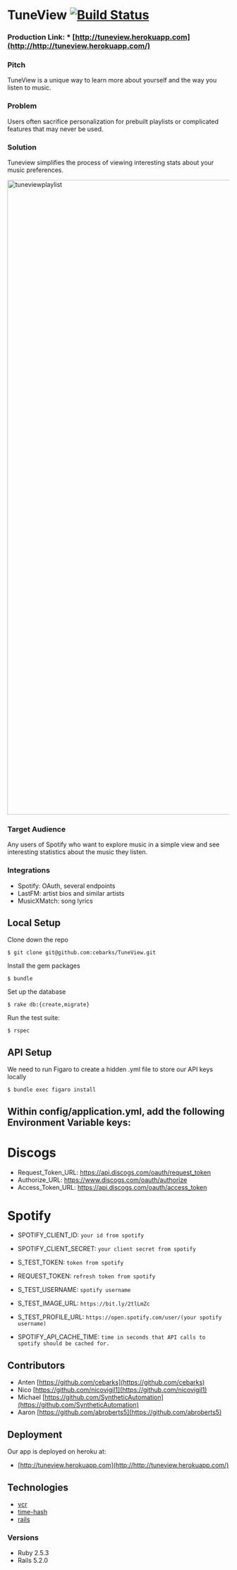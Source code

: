 # TuneView [![Build Status](https://travis-ci.org/cebarks/TuneView.svg?branch=master)](https://travis-ci.org/cebarks/TuneView)
### Production Link: * [http://tuneview.herokuapp.com](http://http://tuneview.herokuapp.com/)

### Pitch

TuneView is a unique way to learn more about yourself and the way you listen to music.

### Problem

Users often sacrifice personalization for prebuilt playlists or complicated features that may never be used.

### Solution

Tuneview simplifies the process of viewing interesting stats about your music preferences.

<img width="1440" alt="tuneviewplaylist" src="https://user-images.githubusercontent.com/40776966/53116163-36ae1e00-3505-11e9-9db3-7a5025f71771.png">

### Target Audience

Any users of Spotify who want to explore music in a simple view and see interesting statistics about the music they listen.

### Integrations

- Spotify: OAuth, several endpoints
- LastFM: artist bios and similar artists
- MusicXMatch: song lyrics

## Local Setup

Clone down the repo
```
$ git clone git@github.com:cebarks/TuneView.git
```

Install the gem packages
```
$ bundle
```

Set up the database
```
$ rake db:{create,migrate}
```

Run the test suite:
```
$ rspec
```

## API Setup
We need to run Figaro to create a hidden .yml file to store our API keys locally

```
$ bundle exec figaro install
```

## Within config/application.yml, add the following Environment Variable keys:

# Discogs
* Request_Token_URL:	    https://api.discogs.com/oauth/request_token
* Authorize_URL:          https://www.discogs.com/oauth/authorize
* Access_Token_URL:	      https://api.discogs.com/oauth/access_token

# Spotify
* SPOTIFY_CLIENT_ID:	    `your id from spotify`
* SPOTIFY_CLIENT_SECRET:	`your client secret from spotify`
* S_TEST_TOKEN:           `token from spotify`
* REQUEST_TOKEN:          `refresh token from spotify`

* S_TEST_USERNAME:        `spotify username`
* S_TEST_IMAGE_URL:       `https://bit.ly/2tlLmZc`
* S_TEST_PROFILE_URL:     `https://open.spotify.com/user/(your spotify username)`

* SPOTIFY_API_CACHE_TIME: `time in seconds that API calls to spotify should be cached for.`

## Contributors

* Anten   [https://github.com/cebarks](https://github.com/cebarks)
* Nico    [https://github.com/nicovigil1](https://github.com/nicovigil1)
* Michael [https://github.com/SyntheticAutomation](https://github.com/SyntheticAutomation)
* Aaron   [https://github.com/abroberts5](https://github.com/abroberts5)

## Deployment

Our app is deployed on heroku at:

* [http://tuneview.herokuapp.com](http://http://tuneview.herokuapp.com/)

## Technologies
* [vcr](https://github.com/vcr/vcr)
* [time-hash](https://github.com/semaj/time-hash)
* [rails](https://rubyonrails.org/)

### Versions
* Ruby 2.5.3
* Rails 5.2.0
